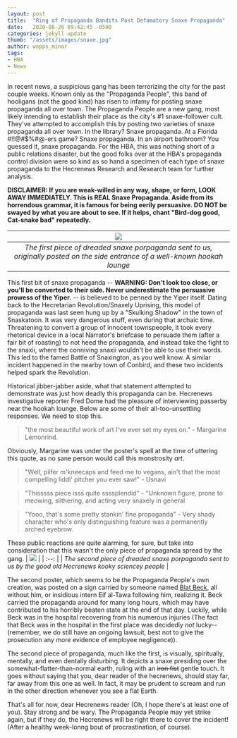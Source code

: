 ```yaml
---
layout: post
title:  "Ring of Propaganda Bandits Post Defamatory Snaxe Propaganda"
date:   2020-06-26 09:42:45 -0500
categories: jekyll update
thumb: "/assets/images/snaxe.jpg"
author: wopps_minor
tags:
- HBA
- News
---
```


In recent news, a suspicious gang has been terrorizing the city for the past couple weeks. Known only as the "Propaganda People", this band of hooligans (not the good kind) has risen to infamy for posting snaxe propaganda all over town. The Propaganda People are a new gang, most likely intending to establish their place as the city's #1 snaxe-follower cult. They've attempted to accomplish this by posting two varieties of snaxe propaganda all over town. In the library? Snaxe propaganda. At a Florida #$!$!@#$%#@-ers game? Snaxe propaganda. In an airport bathroom? You guessed it, snaxe propaganda. For the HBA, this was nothing short of a public relations disaster, but the good folks over at the HBA's propaganda control division were so kind as so hand a specimen of each type of snaxe propaganda to the Hecrenews Research and Research team for further analysis.

**DISCLAIMER: If you are weak-willed in any way, shape, or form, LOOK AWAY IMMEDIATELY. This is REAL Snaxe Propaganda. Aside from its horrendous grammar, it is famous for being eerily persuasive. DO NOT be swayed by what you are about to see. If it helps, chant "Bird-dog good, Cat-snake bad" repeatedly.**

| ![](https://hecrenews.github.io/assets/images/AHPS1.jpg) |
| :--: |
| *The first piece of dreaded snaxe porpaganda sent to us, originally posted on the side entrance of a well-known hookah lounge* | 

This first bit of snaxe propaganda -- **WARNING: Don't look too close, or you'll be converted to their side. Never underestimate the persuasive prowess of the Yiper.** -- is believed to be penned by the Yiper itself. Dating back to the Hecretarian Revolution/Snaxely Uprising, this model of propaganda was last seen hung up by a "Skulking Shadow" in the town of Snaskatoon. It was very dangerous stuff, even during that archaic time. Threatening to convert a group of innocent townspeople, it took every rhetorical device in a local Narrator's briefcase to persuade them (after a fair bit of roasting) to not heed the propaganda, and instead take the fight to the snaxii, where the conniving snaxii wouldn't be able to use their words. This led to the famed Battle of Snaxington, as you well know. A similar incident happened in the nearby town of Conbird, and these two incidents helped spark the Revolution.

Historical jibber-jabber aside, what that statement attempted to demonstrate was just how deadly this propaganda can be. Hecrenews investigative reporter Fred Dome had the pleasure of interviewing passerby near the hookah lounge. Below are some of their all-too-unsettling responses. We need to stop this. 

 > "the most beautiful work of art I've ever set my eyes on." - Margarine Lemonrind. 
 
 Obviously, Margarine was under the poster's spell at the time of uttering this quote, as no sane person would call this monstrosity *art*. 

> "Well, pilfer m'kneecaps and feed me to vegans, ain't that the most compelling liddl' pitcher you ever saw!" - Usnavi

> "Thisssss piece isss quite ssssplendid" - "Unknown figure, prone to meowing, slithering, and acting very snaxely in general

> "Yooo, that's some pretty stankin' fine propaganda" - Very shady character who's only distinguishing feature was a permanently arched eyebrow.

These public reactions are quite alarming, for sure, but take into consideration that this wasn't the only piece of propaganda spread by the gang. 
| ![](https://hecrenews.github.io/assets/images/AHPS2.JPG) |
| :--: |
| *The second piece of dreaded snaxe porpaganda sent to us by the good old Hecrenews kooky sciencey people* | 

The second poster, which seems to be the Propaganda People's own creation, was posted on a sign carried by someone named [Blat Beck](https://hecrenews.github.io/jekyll/update/2020/06/20/writing-in-all-caps-found-to-be-more-persuasive.html), all without him, or insidious intern Eif al-Tawa following him, realizing it. Beck carried the propaganda around for many long hours, which may have contributed to his horribly beaten state at the end of that day. Luckily, while Beck was in the hospital recovering from his numerous injuries (The fact that Beck was in the hospital in the first place was decidedly *not* lucky-- (remember, we do still have an ongoing lawsuit, best not to give the prosecution any more evidence of employee negligence)).

The second piece of propaganda, much like the first, is visually, spiritually, mentally, and even dentally disturbing. It depicts a snaxe presiding over the somewhat-flatter-than-normal earth, ruling with an ~~iron fist~~  gentle touch. It goes without saying that you, dear reader of the hecrenews, should stay far, far away from this one as well. In fact, it may be prudent to scream and run in the other direction whenever you see a flat Earth. 

That's all for now, dear Hecrenews reader (Oh, I hope there's at least one of you). Stay strong and be wary. The Propaganda People may yet strike again, but if they do, the Hecrenews will be right there to cover the incident! (After a healthy week-lonng bout of procrastination, of course).


